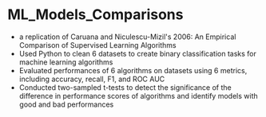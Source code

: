 # ML_Models_Comparisons
- a replication of Caruana and Niculescu-Mizil's 2006: An Empirical Comparison of Supervised Learning Algorithms
- Used Python to clean 6 datasets to create binary classification tasks for machine learning algorithms
- Evaluated performances of 6 algorithms on datasets using 6 metrics, including accuracy, recall, F1, and ROC AUC
- Conducted two-sampled t-tests to detect the significance of the difference in performance scores of algorithms and identify models with good and bad performances
